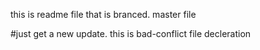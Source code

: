this is readme file that is branced.
master file

#just get a new update.
this is bad-conflict file decleration
